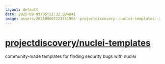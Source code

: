 ```yaml
---
layout: default
date: 2025-09-09T05:52:32.584841
image: assets/20250906T223731996--projectdiscovery--nuclei-templates--20250908T100347365--cropped.png
---
```


# [projectdiscovery/nuclei-templates](https://github.com/projectdiscovery/nuclei-templates)

community-made templates for finding security bugs with nuclei
